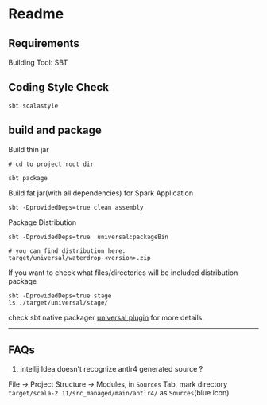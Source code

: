# Readme

## Requirements

Building Tool: SBT

## Coding Style Check

```
sbt scalastyle
```

## build and package

Build thin jar

```
# cd to project root dir

sbt package
```

Build fat jar(with all dependencies) for Spark Application

```
sbt -DprovidedDeps=true clean assembly
```

Package Distribution

```
sbt -DprovidedDeps=true  universal:packageBin

# you can find distribution here:
target/universal/waterdrop-<version>.zip
```

If you want to check what files/directories will be included distribution package

```
sbt -DprovidedDeps=true stage
ls ./target/universal/stage/
```

check sbt native packager [universal plugin](http://www.scala-sbt.org/sbt-native-packager/formats/universal.html#universal-plugin) for more details.

---

## FAQs

1. Intellij Idea doesn't recognize antlr4 generated source ?

File -> Project Structure -> Modules, in `Sources` Tab, 
mark directory `target/scala-2.11/src_managed/main/antlr4/` as `Sources`(blue icon)

